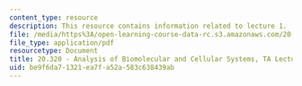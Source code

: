 ```yaml
---
content_type: resource
description: This resource contains information related to lecture 1.
file: /media/https%3A/open-learning-course-data-rc.s3.amazonaws.com/20-320-analysis-of-biomolecular-and-cellular-systems-fall-2012/be9f6da71321ea7fa52a583c638439ab_MIT20_320F12_Lecture1.pdf
file_type: application/pdf
resourcetype: Document
title: 20.320 - Analysis of Biomolecular and Cellular Systems, TA Lecture Note 1
uid: be9f6da7-1321-ea7f-a52a-583c638439ab
---
```


